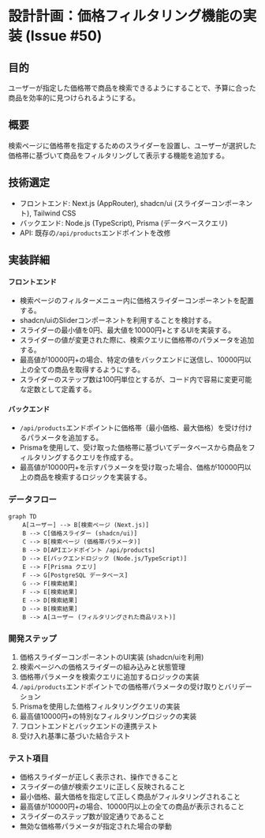 # 設計計画：価格フィルタリング機能の実装 (Issue #50)

## 目的
ユーザーが指定した価格帯で商品を検索できるようにすることで、予算に合った商品を効率的に見つけられるようにする。

## 概要
検索ページに価格帯を指定するためのスライダーを設置し、ユーザーが選択した価格帯に基づいて商品をフィルタリングして表示する機能を追加する。

## 技術選定
- フロントエンド: Next.js (AppRouter), shadcn/ui (スライダーコンポーネント), Tailwind CSS
- バックエンド: Node.js (TypeScript), Prisma (データベースクエリ)
- API: 既存の`/api/products`エンドポイントを改修

## 実装詳細

#### フロントエンド
- 検索ページのフィルターメニュー内に価格スライダーコンポーネントを配置する。
- shadcn/uiのSliderコンポーネントを利用することを検討する。
- スライダーの最小値を0円、最大値を10000円+とするUIを実装する。
- スライダーの値が変更された際に、検索クエリに価格帯のパラメータを追加する。
- 最高値が10000円+の場合、特定の値をバックエンドに送信し、10000円以上の全ての商品を取得するようにする。
- スライダーのステップ数は100円単位とするが、コード内で容易に変更可能な定数として定義する。

#### バックエンド
- `/api/products`エンドポイントに価格帯（最小価格、最大価格）を受け付けるパラメータを追加する。
- Prismaを使用して、受け取った価格帯に基づいてデータベースから商品をフィルタリングするクエリを作成する。
- 最高値が10000円+を示すパラメータを受け取った場合、価格が10000円以上の商品を検索するロジックを実装する。

### データフロー
```mermaid
graph TD
    A[ユーザー] --> B[検索ページ (Next.js)]
    B --> C[価格スライダー (shadcn/ui)]
    C --> B[検索ページ (価格帯パラメータ)]
    B --> D[APIエンドポイント /api/products]
    D --> E[バックエンドロジック (Node.js/TypeScript)]
    E --> F[Prisma クエリ]
    F --> G[PostgreSQL データベース]
    G --> F[検索結果]
    F --> E[検索結果]
    E --> D[検索結果]
    D --> B[検索結果]
    B --> A[ユーザー (フィルタリングされた商品リスト)]
```

### 開発ステップ
1.  価格スライダーコンポーネントのUI実装 (shadcn/uiを利用)
2.  検索ページへの価格スライダーの組み込みと状態管理
3.  価格帯パラメータを検索クエリに追加するロジックの実装
4.  `/api/products`エンドポイントでの価格帯パラメータの受け取りとバリデーション
5.  Prismaを使用した価格フィルタリングクエリの実装
6.  最高値10000円+の特別なフィルタリングロジックの実装
7.  フロントエンドとバックエンドの連携テスト
8.  受け入れ基準に基づいた結合テスト

### テスト項目
- 価格スライダーが正しく表示され、操作できること
- スライダーの値が検索クエリに正しく反映されること
- 最小価格、最大価格を指定して正しく商品がフィルタリングされること
- 最高値が10000円+の場合、10000円以上の全ての商品が表示されること
- スライダーのステップ数が設定通りであること
- 無効な価格帯パラメータが指定された場合の挙動